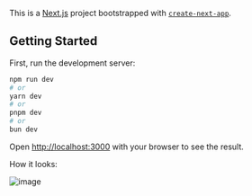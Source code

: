 This is a [Next.js](https://nextjs.org/) project bootstrapped with [`create-next-app`](https://github.com/vercel/next.js/tree/canary/packages/create-next-app).

## Getting Started

First, run the development server:

```bash
npm run dev
# or
yarn dev
# or
pnpm dev
# or
bun dev
```

Open [http://localhost:3000](http://localhost:3000) with your browser to see the result.


How it looks:

![image](https://github.com/davido242/pagination-in-nextjs/assets/64144845/15bd7810-7364-4d6b-bc9c-f5b2601ab90d)

